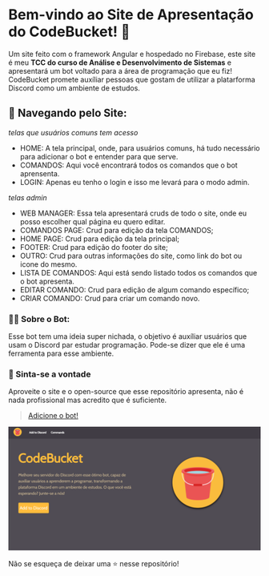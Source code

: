 # Bem-vindo ao Site de Apresentação do CodeBucket! 🤖

Um site feito com o framework Angular e hospedado no Firebase, este site é meu **TCC do curso de Análise e Desenvolvimento de Sistemas** e apresentará um bot voltado para a área de programação que eu fiz! CodeBucket promete auxíliar pessoas que gostam de utilizar a platarforma Discord como um ambiente de estudos.

## 📂 Navegando pelo Site:
*telas que usuários comuns tem acesso*
* HOME: A tela principal, onde, para usuários comuns, há tudo necessário para adicionar o bot e entender para que serve.
* COMANDOS: Aqui você encontrará todos os comandos que o bot aprensenta.
* LOGIN: Apenas eu tenho o login e isso me levará para o modo admin.

*telas admin*
* WEB MANAGER: Essa tela apresentará cruds de todo o site, onde eu posso escolher qual página eu quero editar.
 * COMANDOS PAGE: Crud para edição da tela COMANDOS;
 * HOME PAGE: Crud para edição da tela principal;
 * FOOTER: Crud para edição do footer do site;
 * OUTRO: Crud para outras informações do site, como link do bot ou icone do mesmo.
* LISTA DE COMANDOS: Aqui está sendo listado todos os comandos que o bot apresenta.
 * EDITAR COMANDO: Crud para edição de algum comando específico;
 * CRIAR COMANDO: Crud para criar um comando novo.

### 👨‍💻 Sobre o Bot:

Esse bot tem uma ideia super nichada, o objetivo é auxíliar usuários que usam o Discord par estudar programação. Pode-se dizer que ele é uma ferramenta para esse ambiente.

### 🎉 Sinta-se a vontade

Aproveite o site e o open-source que esse repositório apresenta, não é nada profissional mas acredito que é suficiente. 

> [Adicione o bot!](https://codebucketweb.web.app)

<p>
<img src="./src/assets/images/codebucket.png" alt="CodeBucket">
</p>
Não se esqueça de deixar uma ⭐ nesse repositório!
